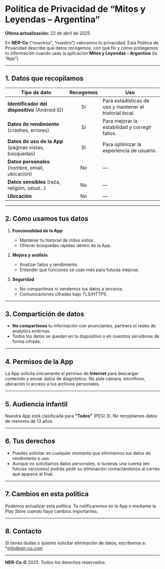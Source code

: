 # Política de Privacidad de “Mitos y Leyendas – Argentina”

**Última actualización:** 22 de abril de 2025

En **NER-Co** (“nosotros”, “nuestro”) valoramos tu privacidad. Esta Política de Privacidad describe qué datos recogemos, con qué fin y cómo protegemos tu información cuando usas la aplicación **Mitos y Leyendas – Argentina** (la “App”).

---

## 1. Datos que recopilamos

| Tipo de dato                                  | Recogemos | Uso                                                         |
|-----------------------------------------------|:---------:|-------------------------------------------------------------|
| **Identificador del dispositivo** (Android ID) | Sí        | Para estadísticas de uso y mantener el historial local.     |
| **Datos de rendimiento** (crashes, errores)    | Sí        | Para mejorar la estabilidad y corregir fallos.              |
| **Datos de uso de la App** (páginas vistas, búsquedas) | Sí | Para optimizar la experiencia de usuario.                   |
| **Datos personales** (nombre, email, ubicación) | No        | —                                                           |
| **Datos sensibles** (raza, religión, salud…)  | No        | —                                                           |
| **Ubicación**                                  | No        | —                                                           |

---

## 2. Cómo usamos tus datos

1. **Funcionalidad de la App**  
   - Mantener tu historial de mitos vistos.  
   - Ofrecer búsquedas rápidas dentro de la App.

2. **Mejora y análisis**  
   - Analizar fallos y rendimiento.  
   - Entender qué funciones se usan más para futuras mejoras.

3. **Seguridad**  
   - No compartimos ni vendemos tus datos a terceros.  
   - Comunicaciones cifradas bajo TLS/HTTPS.

---

## 3. Compartición de datos

- **No compartimos** tu información con anunciantes, partners ni redes de analytics externas.
- Todos los datos se quedan en tu dispositivo o en nuestros servidores de forma cifrada.

---

## 4. Permisos de la App

La App solicita únicamente el permiso de **Internet** para descargar contenido y enviar datos de diagnóstico. No pide cámara, micrófono, ubicación ni acceso a tus archivos personales.

---

## 5. Audiencia infantil

Nuestra App está clasificada para **“Todos”** (PEGI 3). No recopilamos datos de menores de 13 años.

---

## 6. Tus derechos

- Puedes solicitar en cualquier momento que eliminemos tus datos de rendimiento o uso.  
- Aunque no solicitamos datos personales, si tuvieras una cuenta (en futuras versiones) podrás pedir su eliminación contactándonos al correo que aparece al final.

---

## 7. Cambios en esta política

Podemos actualizar esta política. Te notificaremos en la App o mediante la Play Store cuando haya cambios importantes.

---

## 8. Contacto

Si tienes dudas o quieres solicitar eliminación de datos, escríbenos a:  
**info@ner-co.com*  

---

**NER-Co** © 2025. Todos los derechos reservados.  
